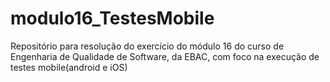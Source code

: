 # modulo16_TestesMobile
Repositório para resolução do exercício do módulo 16 do curso de Engenharia de Qualidade de Software, da EBAC, com foco na execução de testes mobile(android e iOS)

